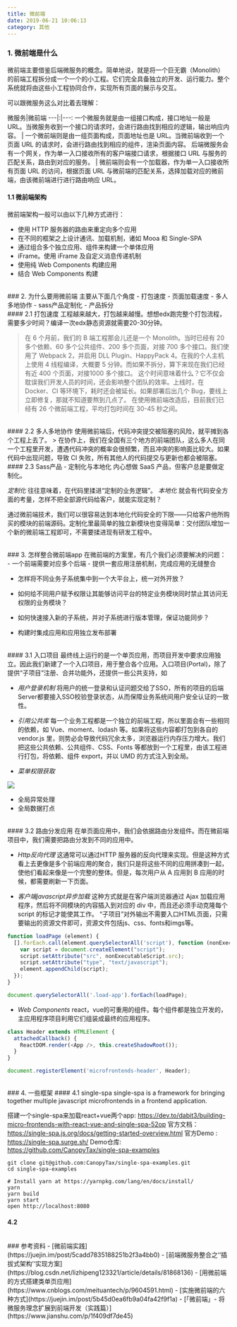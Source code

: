 ```yaml
---
title: 微前端
date: 2019-06-21 10:06:13
category: 其他
---
```

### 1. 微前端是什么
微前端主要借鉴后端微服务的概念。简单地说，就是将一个巨无霸（Monolith）的前端工程拆分成一个一个的小工程。它们完全具备独立的开发、运行能力。整个系统就将由这些小工程协同合作，实现所有页面的展示与交互。


可以跟微服务这么对比着去理解：

微服务|微前端
---|:|---:
一个微服务就是由一组接口构成，接口地址一般是 URL。当微服务收到一个接口的请求时，会进行路由找到相应的逻辑，输出响应内容。	| 一个微前端则是由一组页面构成，页面地址也是 URL。当微前端收到一个页面 URL 的请求时，会进行路由找到相应的组件，渲染页面内容。
后端微服务会有一个网关，作为单一入口接收所有的客户端接口请求，根据接口 URL 与服务的匹配关系，路由到对应的服务。 | 微前端则会有一个加载器，作为单一入口接收所有页面 URL 的访问，根据页面 URL 与微前端的匹配关系，选择加载对应的微前端，由该微前端进行进行路由响应 URL。

#### 1.1 微前端架构
微前端架构一般可以由以下几种方式进行：
- 使用 HTTP 服务器的路由来重定向多个应用
- 在不同的框架之上设计通讯、加载机制，诸如 Mooa 和 Single-SPA
- 通过组合多个独立应用、组件来构建一个单体应用
- iFrame。使用 iFrame 及自定义消息传递机制
- 使用纯 Web Components 构建应用
- 结合 Web Components 构建




<br/>
### 2. 为什么要用微前端
主要从下面几个角度
- 打包速度
- 页面加载速度
- 多人多地协作
- sass产品定制化
- 产品拆分


<br/>
#### 2.1 打包速度
工程越来越大，打包越来越慢。想想edx跑完整个打包流程，需要多少时间？编译一次edx静态资源就需要20-30分钟。


> 在 6 个月前，我们的 B 端工程那会儿还是一个 Monolith。当时已经有 20 多个依赖、60 多个公共组件、200 多个页面，对接 700 多个接口。我们使用了 Webpack 2，并启用 DLL Plugin、HappyPack 4。在我的个人主机上使用 4 线程编译，大概要 5 分钟。而如果不拆分，算下来现在我们已经有近 400 个页面，对接1000 多个接口。
这个时间意味着什么？它不仅会耽误我们开发人员的时间，还会影响整个团队的效率。上线时，在 Docker、CI 等环境下，耗时还会被延长。如果部署后出几个 Bug，要线上立即修复，那就不知道要熬到几点了。
在使用微前端改造后，目前我们已经有 26 个微前端工程，平均打包时间在 30-45 秒之间。


<br/>
#### 2.2 多人多地协作
使用微前端后，代码冲突提交被阻塞的风险，就平摊到各个工程上去了。
> 在协作上，我们在全国有三个地方的前端团队，这么多人在同一个工程里开发，遭遇代码冲突的概率会很频繁，而且冲突的影响面比较大。如果代码中出现问题，导致 CI 失败，所有其他人的代码提交与更新也都会被阻塞。


<br/>
#### 2.3 Sass产品 - 定制化与本地化
内心想做 SaaS 产品，但客户总是要做定制化。

*定制化* 往往意味着，在代码里揉进“定制的业务逻辑”。
*本地化* 就会有代码安全方面的考量，怎样不把全部源代码给客户，就能实现定制？

通过微前端技术，我们可以很容易达到本地化代码安全的下限——只给客户他所购买的模块的前端源码。定制化里最简单的独立新模块也变得简单：交付团队增加一个新的微前端工程即可，不需要揉进现有研发工程中。


<br/>
### 3. 怎样整合微前端app
在微前端的方案里，有几个我们必须要解决的问题：
- 一个前端需要对应多个后端
- 提供一套应用注册机制，完成应用的无缝整合

  - 怎样将不同业务子系统集中到一个大平台上，统一对外开放？
  - 如何给不同用户赋予权限让其能够访问平台的特定业务模块同时禁止其访问无权限的业务模块？
  - 如何快速接入新的子系统，并对子系统进行版本管理，保证功能同步？

- 构建时集成应用和应用独立发布部署



<br/>
#### 3.1 入口项目
最终线上运行的是一个单页应用，而项目开发中要求应用独立。因此我们新建了一个入口项目，用于整合各个应用。入口项目(Portal)，除了提供“子项目”注册、合并功能外，还提供一些公共支持，如

- *用户登录机制*
将用户的统一登录和认证问题交给了SSO，所有的项目的后端Server都要接入SSO校验登录状态，从而保障业务系统间用户安全认证的一致性。

- *引用公共库*
每一个业务工程都是一个独立的前端工程，所以里面会有一些相同的依赖，如 Vue、moment、lodash 等。如果将这些内容都打包到各自的 vendor.js 里，则势必会导致代码冗余太多，浏览器运行内存压力增大。我们把这些公共依赖、公共组件、CSS、Fonts 等都放到一个工程里，由该工程进行打包，将依赖、组件 export，并以 UMD 的方式注入到全局。

- *菜单权限获取*
<img src="1.png" style="max-width: 500px">

- 全局异常处理
- 全局数据打点






<br/>
#### 3.2 路由分发应用
在单页面应用中，我们会依据路由分发组件。而在微前端项目中，我们需要把路由分发到不同的应用中。

- *Http反向代理*
这通常可以通过HTTP 服务器的反向代理来实现。但是这种方式看上去更像是多个前端应用的聚合，我们只是将这些不同的应用拼凑到一起，使他们看起来像是一个完整的整体。但是，每次用户从 A 应用到 B 应用的时候，都需要刷新一下页面。


- *客户端javascript异步加载*
这种方式就是在客户端浏览器通过 Ajax 加载应用程序，然后将不同模块的内容插入到对应的 div 中，而且还必须手动克隆每个 script 的标记才能使其工作。
“子项目”对外输出不需要入口HTML页面，只需要输出的资源文件即可，资源文件包括js、css、fonts和imgs等。
```js
function loadPage (element) {
  [].forEach.call(element.querySelectorAll('script'), function (nonExecutableScript) {
    var script = document.createElement("script");
    script.setAttribute("src", nonExecutableScript.src);
    script.setAttribute("type", "text/javascript");
    element.appendChild(script);
  });
}

document.querySelectorAll('.load-app').forEach(loadPage);
```

- *Web Components*
react，vue的可重用的组件。每个组件都是独立开发的，主应用程序项目利用它们组装成最终的应用程序。
```js
class Header extends HTMLElement {
  attachedCallback() {
    ReactDOM.render(<App />, this.createShadowRoot());
  }
}

document.registerElement('microfrontends-header', Header);
```


<br/>
### 4. 一些框架
#### 4.1 single-spa
single-spa is a framework for bringing together multiple javascript microfrontends in a frontend application. 

搭建一个single-spa来加载react+vue两个app: https://dev.to/dabit3/building-micro-frontends-with-react-vue-and-single-spa-52op
官方文档：https://single-spa.js.org/docs/getting-started-overview.html
官方Demo : https://single-spa.surge.sh/
Demo仓库: https://github.com/CanopyTax/single-spa-examples


```shell
git clone git@github.com:CanopyTax/single-spa-examples.git
cd single-spa-examples

# Install yarn at https://yarnpkg.com/lang/en/docs/install/
yarn
yarn build
yarn start
open http://localhost:8080

```
#### 4.2 



<br/>
### 参考资料
- [微前端实践](https://juejin.im/post/5cadd7835188251b2f3a4bb0)
- [前端微服务整合之‘‘插拔式架构’‘实现方案](https://blog.csdn.net/lizhipeng123321/article/details/81868136)
- [用微前端的方式搭建类单页应用](https://www.cnblogs.com/meituantech/p/9604591.html)
- [实施微前端的六种方式](https://juejin.im/post/5b45d0ea6fb9a04fa42f9f1a)
- [「微前端」- 将微服务理念扩展到前端开发（实践篇）](https://www.jianshu.com/p/1f409df7de45)
